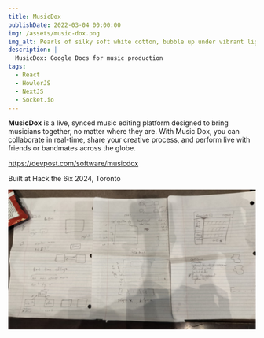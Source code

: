 ```yaml
---
title: MusicDox
publishDate: 2022-03-04 00:00:00
img: /assets/music-dox.png
img_alt: Pearls of silky soft white cotton, bubble up under vibrant lighting
description: |
  MusicDox: Google Docs for music production
tags:
  - React
  - HowlerJS
  - NextJS
  - Socket.io
---
```


**MusicDox** is a live, synced music editing platform designed to bring musicians together, no matter where they are. With Music Dox, you can collaborate in real-time, share your creative process, and perform live with friends or bandmates across the globe.

<https://devpost.com/software/musicdox>

Built at Hack the 6ix 2024, Toronto

![WireFrames](public/assets/music-dox-wires.jpeg)
